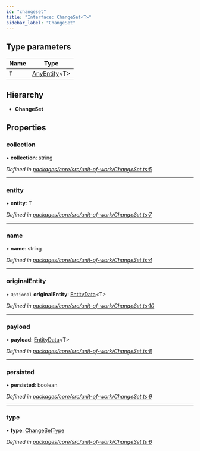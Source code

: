 ```yaml
---
id: "changeset"
title: "Interface: ChangeSet<T>"
sidebar_label: "ChangeSet"
---
```


## Type parameters

Name | Type |
------ | ------ |
`T` | [AnyEntity](../index.md#anyentity)&#60;T> |

## Hierarchy

* **ChangeSet**

## Properties

### collection

•  **collection**: string

*Defined in [packages/core/src/unit-of-work/ChangeSet.ts:5](https://github.com/mikro-orm/mikro-orm/blob/8766baa31/packages/core/src/unit-of-work/ChangeSet.ts#L5)*

___

### entity

•  **entity**: T

*Defined in [packages/core/src/unit-of-work/ChangeSet.ts:7](https://github.com/mikro-orm/mikro-orm/blob/8766baa31/packages/core/src/unit-of-work/ChangeSet.ts#L7)*

___

### name

•  **name**: string

*Defined in [packages/core/src/unit-of-work/ChangeSet.ts:4](https://github.com/mikro-orm/mikro-orm/blob/8766baa31/packages/core/src/unit-of-work/ChangeSet.ts#L4)*

___

### originalEntity

• `Optional` **originalEntity**: [EntityData](../index.md#entitydata)&#60;T>

*Defined in [packages/core/src/unit-of-work/ChangeSet.ts:10](https://github.com/mikro-orm/mikro-orm/blob/8766baa31/packages/core/src/unit-of-work/ChangeSet.ts#L10)*

___

### payload

•  **payload**: [EntityData](../index.md#entitydata)&#60;T>

*Defined in [packages/core/src/unit-of-work/ChangeSet.ts:8](https://github.com/mikro-orm/mikro-orm/blob/8766baa31/packages/core/src/unit-of-work/ChangeSet.ts#L8)*

___

### persisted

•  **persisted**: boolean

*Defined in [packages/core/src/unit-of-work/ChangeSet.ts:9](https://github.com/mikro-orm/mikro-orm/blob/8766baa31/packages/core/src/unit-of-work/ChangeSet.ts#L9)*

___

### type

•  **type**: [ChangeSetType](../enums/changesettype.md)

*Defined in [packages/core/src/unit-of-work/ChangeSet.ts:6](https://github.com/mikro-orm/mikro-orm/blob/8766baa31/packages/core/src/unit-of-work/ChangeSet.ts#L6)*
